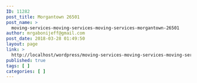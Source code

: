 ```yaml
---
ID: 11282
post_title: Morgantown 26501
post_name: >
  moving-services-moving-services-moving-services-morgantown-26501
author: mrgabonijeff@gmail.com
post_date: 2018-03-28 01:49:50
layout: page
link: >
  http://localhost/wordpress/moving-services-moving-services-moving-services-morgantown-26501/
published: true
tags: [ ]
categories: [ ]
---
```

